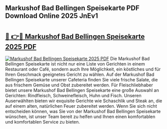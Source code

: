 ## Markushof Bad Bellingen Speisekarte PDF Download Online 2025 JnEv1

# <h2><a href="http://gcbhdgy.nevu.top/?p=Markushof+Bad+Bellingen+Speisekarte">🔗 👉🔴 Markushof Bad Bellingen Speisekarte 2025 PDF</a></h2>

[![Markushof Bad Bellingen Speisekarte 2025 PDF](https://i.imgur.com/dBaPXMq.png)](http://gcbhdgy.nevu.top/?p=Markushof+Bad+Bellingen+Speisekarte)
Die Markushof Bad Bellingen Speisekarte ist nicht nur eine Liste von Gerichten in einem Restaurant oder Café, sondern auch Ihre Möglichkeit, ein köstliches und für Ihren Geschmack geeignetes Gericht zu wählen. Auf der Markushof Bad Bellingen Speisekarte unserer Cafeteria finden Sie viele frische Salate, die aus frischem Gemüse und Obst zubereitet werden. Für Fleischliebhaber bietet unsere Markushof Bad Bellingen Speisekarte eine große Auswahl an Gerichten: Rindfleisch, Schweinefleisch, Huhn und Fisch. Unseren Auserwählten bieten wir exquisite Gerichte wie Schaschlik und Steak an, die auf einem alten, natürlichen Feuer zubereitet werden. Wenn Sie sich nicht entscheiden können, was Sie von der Markushof Bad Bellingen Speisekarte wünschen, ist unser Team bereit zu helfen und Ihnen einen komfortablen und komfortablen Service zu bieten.
